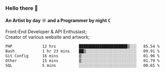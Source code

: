 ### Hello there 👋
#### An Artist by day ☼ and a Programmer by night ☾

Front-End Developer & API Enthusiast;<br>
Creator of various website and artwork;

<!--START_SECTION:waka-->

```txt
PHP             12 hrs          █████████████████████▒░░░   85.54 %
Bash            1 hr 23 mins    ██▒░░░░░░░░░░░░░░░░░░░░░░   09.91 %
Git Config      16 mins         ▒░░░░░░░░░░░░░░░░░░░░░░░░   01.96 %
Other           15 mins         ▒░░░░░░░░░░░░░░░░░░░░░░░░   01.79 %
SQL             5 mins          ░░░░░░░░░░░░░░░░░░░░░░░░░   00.65 %
```

<!--END_SECTION:waka-->

<!--unk0e-ctrlmd-blitzh-Klöggr-https://codepen.io/nikillpop/pen/VdJjJW-->
